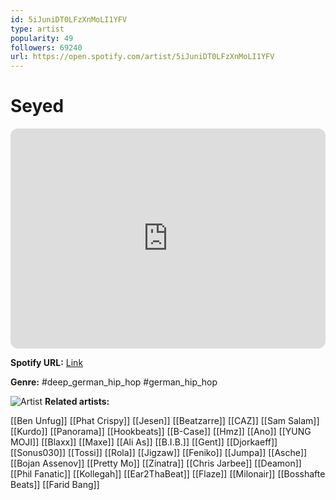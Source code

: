 ```yaml
---
id: 5iJuniDT0LFzXnMoLI1YFV
type: artist
popularity: 49
followers: 69240
url: https://open.spotify.com/artist/5iJuniDT0LFzXnMoLI1YFV
---
```

# Seyed

<iframe style="border-radius:12px" src="https://open.spotify.com/embed/artist/5iJuniDT0LFzXnMoLI1YFV" width="100%" height="352" frameBorder="0" allowfullscreen="" allow="autoplay; clipboard-write; encrypted-media; fullscreen; picture-in-picture" loading="lazy"></iframe>

**Spotify URL:** [Link](https://open.spotify.com/artist/5iJuniDT0LFzXnMoLI1YFV)

**Genre:**  #deep_german_hip_hop #german_hip_hop

![Artist](https://i.scdn.co/image/ab6761610000e5eb995e288d9d53a72811442115)
**Related artists:**

[[Ben Unfug]]
[[Phat Crispy]]
[[Jesen]]
[[Beatzarre]]
[[CAZ]]
[[Sam Salam]]
[[Kurdo]]
[[Panorama]]
[[Hookbeats]]
[[B-Case]]
[[Hmz]]
[[Ano]]
[[YUNG MOJI]]
[[Blaxx]]
[[Maxe]]
[[Ali As]]
[[B.I.B.]]
[[Gent]]
[[Djorkaeff]]
[[Sonus030]]
[[Tossi]]
[[Rola]]
[[Jigzaw]]
[[Feniko]]
[[Jumpa]]
[[Asche]]
[[Bojan Assenov]]
[[Pretty Mo]]
[[Zinatra]]
[[Chris Jarbee]]
[[Deamon]]
[[Phil Fanatic]]
[[Kollegah]]
[[Ear2ThaBeat]]
[[Flaze]]
[[Milonair]]
[[Bosshafte Beats]]
[[Farid Bang]]
